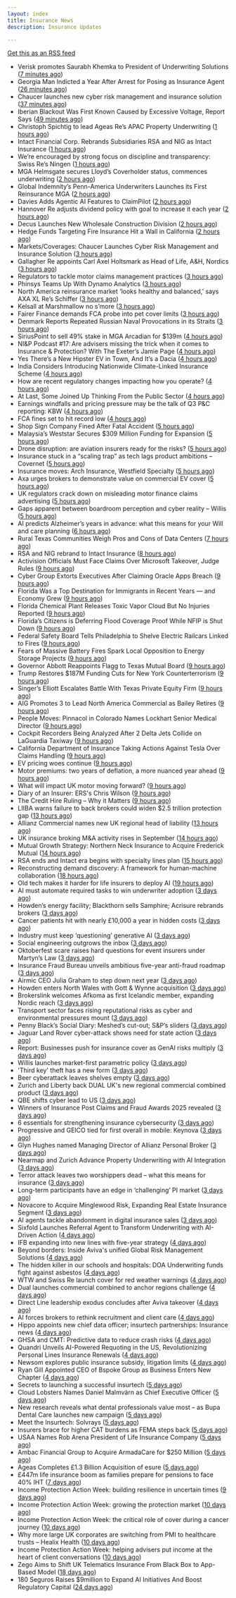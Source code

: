 ```yaml
---
layout: index
title: Insurance News
description: Insurance Updates

---
```


[Get this as an RSS feed](/insurance.rss)

<!-- news_marker starts -->
- Verisk promotes Saurabh Khemka to President of Underwriting Solutions ([7 minutes ago](https://www.reinsurancene.ws/verisk-promotes-saurabh-khemka-to-president-of-underwriting-solutions/))
- Georgia Man Indicted a Year After Arrest for Posing as Insurance Agent ([26 minutes ago](https://www.insurancejournal.com/news/southeast/2025/10/06/842771.htm))
- Chaucer launches new cyber risk management and insurance solution ([37 minutes ago](https://www.reinsurancene.ws/chaucer-launches-new-cyber-risk-management-and-insurance-solution/))
- Iberian Blackout Was First Known Caused by Excessive Voltage, Report Says ([49 minutes ago](https://www.insurancejournal.com/news/international/2025/10/06/842766.htm))
- Christoph Spichtig to lead Ageas Re’s APAC Property Underwriting ([1 hours ago](https://www.reinsurancene.ws/christoph-spichtig-to-lead-ageas-res-apac-property-underwriting/))
- Intact Financial Corp. Rebrands Subsidiaries RSA and NIG as Intact Insurance ([1 hours ago](https://www.insurancejournal.com/news/international/2025/10/06/842763.htm))
- We’re encouraged by strong focus on discipline and transparency: Swiss Re’s Ningen ([1 hours ago](https://www.reinsurancene.ws/were-encouraged-by-strong-focus-on-discipline-and-transparency-swiss-res-ningen/))
- MGA Helmsgate secures Lloyd’s Coverholder status, commences underwriting ([2 hours ago](https://www.reinsurancene.ws/mga-helmsgate-secures-lloyds-coverholder-status-commences-underwriting/))
- Global Indemnity’s Penn-America Underwriters Launches its First Reinsurance MGA ([2 hours ago](https://www.insurancejournal.com/news/international/2025/10/06/842756.htm))
- Davies Adds Agentic AI Features to ClaimPilot ([2 hours ago](https://insurance-edge.net/2025/10/06/davies-adds-agentic-ai-features-to-claimpilot/))
- Hannover Re adjusts dividend policy with goal to increase it each year ([2 hours ago](https://www.reinsurancene.ws/hannover-re-adjusts-dividend-policy-with-goal-to-increase-it-each-year/))
- Decus Launches New Wholesale Construction Division ([2 hours ago](https://insurance-edge.net/2025/10/06/decus-launches-new-wholesale-construction-division/))
- Hedge Funds Targeting Fire Insurance Hit a Wall in California ([2 hours ago](https://www.insurancejournal.com/news/national/2025/10/06/842750.htm))
- Markets/Coverages: Chaucer Launches Cyber Risk Management and Insurance Solution ([3 hours ago](https://www.insurancejournal.com/news/international/2025/10/06/842728.htm))
- Gallagher Re appoints Carl Axel Holtsmark as Head of Life, A&H, Nordics ([3 hours ago](https://www.reinsurancene.ws/gallagher-re-appoints-carl-axel-holtsmark-as-head-of-life-ah-nordics/))
- Regulators to tackle motor claims management practices ([3 hours ago](https://www.postonline.co.uk/news/7959177/regulators-to-tackle-motor-claims-management-practices))
- Phinsys Teams Up With Dynamo Analytics ([3 hours ago](https://insurance-edge.net/2025/10/06/phinsys-teams-up-with-dynamo-analytics/))
- North America reinsurance market ‘looks healthy and balanced,’ says AXA XL Re’s Schiffer ([3 hours ago](https://www.reinsurancene.ws/north-america-reinsurance-market-looks-healthy-and-balanced-says-axa-xl-res-schiffer/))
- Kelsall at Marshmallow no s’more ([3 hours ago](https://www.postonline.co.uk/news/7959173/kelsall-at-marshmallow-no-s%E2%80%99more))
- Fairer Finance demands FCA probe into pet cover limits ([3 hours ago](https://www.postonline.co.uk/news/7959176/fairer-finance-demands-fca-probe-into-pet-cover-limits))
- Denmark Reports Repeated Russian Naval Provocations in its Straits ([3 hours ago](https://www.insurancejournal.com/news/international/2025/10/06/842697.htm))
- SiriusPoint to sell 49% stake in MGA Arcadian for $139m ([4 hours ago](https://www.reinsurancene.ws/siriuspoint-to-sell-49-stake-in-mga-arcadian-for-139m/))
- NI&P Podcast #17: Are advisers missing the trick when it comes to Insurance & Protection? With The Exeter’s Jamie Page ([4 hours ago](https://ifamagazine.com/nip-podcast-17-are-advisers-missing-the-trick-when-it-comes-to-insurance-protection-with-the-exeters-jamie-page/))
- Yes There’s a New Hipster EV in Town, And It’s a Dacia ([4 hours ago](https://insurance-edge.net/2025/10/06/yes-theres-a-new-hipster-ev-in-town-and-its-a-dacia/))
- India Considers Introducing Nationwide Climate-Linked Insurance Scheme ([4 hours ago](https://www.insurancejournal.com/news/international/2025/10/06/842685.htm))
- How are recent regulatory changes impacting how you operate? ([4 hours ago](https://www.insurancebusinessmag.com/uk/tv/how-are-recent-regulatory-changes-impacting-how-you-operate-552024.aspx))
- At Last, Some Joined Up Thinking From the Public Sector ([4 hours ago](https://insurance-edge.net/2025/10/06/at-last-some-joined-up-thinking-from-the-public-sector/))
- Earnings windfalls and pricing pressure may be the talk of Q3 P&C reporting: KBW ([4 hours ago](https://www.reinsurancene.ws/earnings-windfalls-and-pricing-pressure-may-be-the-talk-of-q3-pc-reporting-kbw/))
- FCA fines set to hit record low ([4 hours ago](https://www.postonline.co.uk/regulation/7958086/fca-fines-set-to-hit-record-low))
- Shop Sign Company Fined After Fatal Accident ([5 hours ago](https://insurance-edge.net/2025/10/06/shop-sign-company-fined-after-fatal-accident/))
- Malaysia’s Weststar Secures $309 Million Funding for Expansion ([5 hours ago](https://www.insurancejournal.com/news/international/2025/10/06/842605.htm))
- Drone disruption: are aviation insurers ready for the risks? ([5 hours ago](https://www.insurancebusinessmag.com/uk/news/technology/drone-disruption-are-aviation-insurers-ready-for-the-risks-551921.aspx))
- Insurance stuck in a “scaling trap” as tech lags product ambitions – Covernet ([5 hours ago](https://www.insurancebusinessmag.com/uk/news/technology/insurance-stuck-in-a-scaling-trap-as-tech-lags-product-ambitions--covernet-552012.aspx))
- Insurance moves: Arch Insurance, Westfield Specialty ([5 hours ago](https://www.insurancebusinessmag.com/uk/news/breaking-news/insurance-moves-arch-insurance-westfield-specialty-552010.aspx))
- Axa urges brokers to demonstrate value on commercial EV cover ([5 hours ago](https://www.postonline.co.uk/commercial/7958880/axa-urges-brokers-to-demonstrate-value-on-commercial-ev-cover))
- UK regulators crack down on misleading motor finance claims advertising ([5 hours ago](https://www.insurancebusinessmag.com/uk/news/claims/uk-regulators-crack-down-on-misleading-motor-finance-claims-advertising-552009.aspx))
- Gaps apparent between boardroom perception and cyber reality – Willis ([5 hours ago](https://www.insurancebusinessmag.com/uk/news/cyber/gaps-apparent-between-boardroom-perception-and-cyber-reality--willis-552001.aspx))
- AI predicts Alzheimer’s years in advance: what this means for your Will and care planning ([6 hours ago](https://ifamagazine.com/ai-predicts-alzheimers-years-in-advance-what-this-means-for-your-will-and-care-planning/))
- Rural Texas Communities Weigh Pros and Cons of Data Centers ([7 hours ago](https://www.insurancejournal.com/news/southcentral/2025/10/06/842275.htm))
- RSA and NIG rebrand to Intact Insurance ([8 hours ago](https://www.insurancebusinessmag.com/uk/news/breaking-news/rsa-and-nig-rebrand-to-intact-insurance-551954.aspx))
- Activision Officials Must Face Claims Over Microsoft Takeover, Judge Rules ([9 hours ago](https://www.insurancejournal.com/news/national/2025/10/06/842555.htm))
- Cyber Group Extorts Executives After Claiming Oracle Apps Breach ([9 hours ago](https://www.insurancejournal.com/news/national/2025/10/06/842584.htm))
- Florida Was a Top Destination for Immigrants in Recent Years — and Economy Grew ([9 hours ago](https://www.insurancejournal.com/news/southeast/2025/10/06/842515.htm))
- Florida Chemical Plant Releases Toxic Vapor Cloud But No Injuries Reported ([9 hours ago](https://www.insurancejournal.com/news/southeast/2025/10/06/842571.htm))
- Florida’s Citizens is Deferring Flood Coverage Proof While NFIP is Shut Down ([9 hours ago](https://www.insurancejournal.com/news/southeast/2025/10/06/842576.htm))
- Federal Safety Board Tells Philadelphia to Shelve Electric Railcars Linked to Fires ([9 hours ago](https://www.insurancejournal.com/news/east/2025/10/06/842392.htm))
- Fears of Massive Battery Fires Spark Local Opposition to Energy Storage Projects ([9 hours ago](https://www.insurancejournal.com/news/national/2025/10/06/842596.htm))
- Governor Abbott Reappoints Flagg to Texas Mutual Board ([9 hours ago](https://www.insurancejournal.com/news/southcentral/2025/10/06/842405.htm))
- Trump Restores $187M Funding Cuts for New York Counterterrorism ([9 hours ago](https://www.insurancejournal.com/news/east/2025/10/06/842590.htm))
- Singer’s Elliott Escalates Battle With Texas Private Equity Firm ([9 hours ago](https://www.insurancejournal.com/news/southcentral/2025/10/06/842408.htm))
- AIG Promotes 3 to Lead North America Commercial as Bailey Retires ([9 hours ago](https://www.insurancejournal.com/news/national/2025/10/06/842552.htm))
- People Moves: Pinnacol in Colorado Names Lockhart Senior Medical Director ([9 hours ago](https://www.insurancejournal.com/news/west/2025/10/06/841312.htm))
- Cockpit Recorders Being Analyzed After 2 Delta Jets Collide on LaGuardia Taxiway ([9 hours ago](https://www.insurancejournal.com/news/east/2025/10/06/842593.htm))
- California Department of Insurance Taking Actions Against Tesla Over Claims Handling ([9 hours ago](https://www.insurancejournal.com/news/west/2025/10/06/842549.htm))
- EV pricing woes continue ([9 hours ago](https://www.postonline.co.uk/regulation/7958938/ev-pricing-woes-continue))
- Motor premiums: two years of deflation, a more nuanced year ahead ([9 hours ago](https://www.postonline.co.uk/personal/7959031/motor-premiums-two-years-of-deflation-a-more-nuanced-year-ahead))
- What will impact UK motor moving forward? ([9 hours ago](https://www.postonline.co.uk/personal/7959030/what-will-impact-uk-motor-moving-forward))
- Diary of an Insurer: ERS's Chris Wilson ([9 hours ago](https://www.postonline.co.uk/personal/7958859/diary-of-an-insurer-erss-chris-wilson))
- The Credit Hire Ruling – Why it Matters ([9 hours ago](https://www.postonline.co.uk/regulation/7958318/the-credit-hire-ruling-%E2%80%93-why-it-matters))
- LIIBA warns failure to back brokers could widen $2.5 trillion protection gap ([13 hours ago](https://www.insurancebusinessmag.com/uk/news/technology/liiba-warns-failure-to-back-brokers-could-widen-2-5-trillion-protection-gap-551957.aspx))
- Allianz Commercial names new UK regional head of liability ([13 hours ago](https://www.insurancebusinessmag.com/uk/news/breaking-news/allianz-commercial-names-new-uk-regional-head-of-liability-551955.aspx))
- UK insurance broking M&A activity rises in September ([14 hours ago](https://www.insurancebusinessmag.com/uk/news/mergers-acquisitions/uk-insurance-broking-manda-activity-rises-in-september-551953.aspx))
- Mutual Growth Strategy: Northern Neck Insurance to Acquire Frederick Mutual ([14 hours ago](https://www.insurancejournal.com/magazines/mag-features/2025/10/06/842449.htm))
- RSA ends and Intact era begins with specialty lines plan ([15 hours ago](https://www.postonline.co.uk/commercial/7959168/rsa-ends-and-intact-era-begins-with-specialty-lines-plan))
- Reconstructing demand discovery: A framework for human-machine collaboration ([18 hours ago](https://www.dig-in.com/opinion/reconstructing-demand-discovery))
- Old tech makes it harder for life insurers to deploy AI ([19 hours ago](https://www.dig-in.com/news/old-tech-makes-it-harder-for-life-insurers-to-deploy-ai))
- AI must automate required tasks to win underwriter adoption ([3 days ago](https://www.postonline.co.uk/technology/7959172/ai-must-automate-required-tasks-to-win-underwriter-adoption))
- Howden’s energy facility; Blackthorn sells Samphire; Acrisure rebrands brokers ([3 days ago](https://www.postonline.co.uk/news/7959167/howden%E2%80%99s-energy-facility-blackthorn-sells-samphire-acrisure-rebrands-brokers))
- Cancer patients hit with nearly £10,000 a year in hidden costs ([3 days ago](https://ifamagazine.com/cancer-patients-hit-with-nearly-10000-a-year-in-hidden-costs/))
- Industry must keep ‘questioning’ generative AI ([3 days ago](https://www.postonline.co.uk/news/7959165/industry-must-keep-%E2%80%98questioning%E2%80%99-generative-ai))
- Social engineering outgrows the inbox ([3 days ago](https://www.insurancebusinessmag.com/uk/news/cyber/social-engineering-outgrows-the-inbox-551287.aspx))
- Oktoberfest scare raises hard questions for event insurers under Martyn’s Law ([3 days ago](https://www.insurancebusinessmag.com/uk/news/breaking-news/oktoberfest-scare-raises-hard-questions-for-event-insurers-under-martyns-law-551876.aspx))
- Insurance Fraud Bureau unveils ambitious five-year anti-fraud roadmap ([3 days ago](https://www.insurancebusinessmag.com/uk/news/breaking-news/insurance-fraud-bureau-unveils-ambitious-fiveyear-antifraud-roadmap-551868.aspx))
- Airmic CEO Julia Graham to step down next year ([3 days ago](https://www.postonline.co.uk/risk-management/7959169/airmic-ceo-julia-graham-to-step-down-next-year))
- Howden enters North Wales with Gott & Wynne acquisition ([3 days ago](https://www.insurancebusinessmag.com/uk/news/mergers-acquisitions/howden-enters-north-wales-with-gott-and-wynne-acquisition-551866.aspx))
- Brokerslink welcomes Afkoma as first Icelandic member, expanding Nordic reach ([3 days ago](https://www.insurancebusinessmag.com/uk/news/breaking-news/brokerslink-welcomes-afkoma-as-first-icelandic-member-expanding-nordic-reach-551859.aspx))
- Transport sector faces rising reputational risks as cyber and environmental pressures mount ([3 days ago](https://www.insurancebusinessmag.com/uk/news/breaking-news/transport-sector-faces-rising-reputational-risks-as-cyber-and-environmental-pressures-mount-551842.aspx))
- Penny Black’s Social Diary: Meshed’s cut-out; S&P’s sliders ([3 days ago](https://www.postonline.co.uk/people/7958967/penny-black%E2%80%99s-social-diary-meshed%E2%80%99s-cut-out-sp%E2%80%99s-sliders))
- Jaguar Land Rover cyber-attack shows need for state action ([3 days ago](https://www.postonline.co.uk/commercial/7959136/jaguar-land-rover-cyber-attack-shows-need-for-state-action))
- Report: Businesses push for insurance cover as GenAI risks multiply ([3 days ago](https://www.insurancebusinessmag.com/uk/news/technology/report-businesses-push-for-insurance-cover-as-genai-risks-multiply-551820.aspx))
- Willis launches market-first parametric policy ([3 days ago](https://www.insurancebusinessmag.com/uk/news/catastrophe/willis-launches-marketfirst-parametric-policy-551819.aspx))
- 'Third key' theft has a new form ([3 days ago](https://www.insurancebusinessmag.com/uk/news/auto-motor/third-key-theft-has-a-new-form-551818.aspx))
- Beer cyberattack leaves shelves empty ([3 days ago](https://www.insurancebusinessmag.com/uk/news/cyber/beer-cyberattack-leaves-shelves-empty-551817.aspx))
- Zurich and Liberty back DUAL UK's new regional commercial combined product ([3 days ago](https://www.insurancebusinessmag.com/uk/news/breaking-news/zurich-and-liberty-back-dual-uks-new-regional-commercial-combined-product-551812.aspx))
- QBE shifts cyber lead to US ([3 days ago](https://www.insurancebusinessmag.com/uk/news/cyber/qbe-shifts-cyber-lead-to-us-551807.aspx))
- Winners of Insurance Post Claims and Fraud Awards 2025 revealed ([3 days ago](https://www.postonline.co.uk/claims/7959102/winners-of-insurance-post-claims-and-fraud-awards-2025-revealed))
- 6 essentials for strengthening insurance cybersecurity ([3 days ago](https://www.dig-in.com/opinion/6-essentials-for-strengthening-insurance-cybersecurity))
- Progressive and GEICO tied for first overall in mobile: Keynova ([3 days ago](https://www.dig-in.com/news/progressive-geico-tied-for-first-overall-in-mobile-keynova))
- Glyn Hughes named Managing Director of Allianz Personal Broker ([3 days ago](https://www.insurtechinsights.com/glyn-hughes-named-managing-director-of-allianz-personal-broker/))
- Nearmap and Zurich Advance Property Underwriting with AI Integration ([3 days ago](https://www.insurtechinsights.com/nearmap-and-zurich-advance-property-underwriting-with-ai-integration/))
- Terror attack leaves two worshippers dead – what this means for insurance ([3 days ago](https://www.insurancebusinessmag.com/uk/news/breaking-news/terror-attack-leaves-two-worshippers-dead--what-this-means-for-insurance-551771.aspx))
- Long-term participants have an edge in ‘challenging’ PI market ([3 days ago](https://www.postonline.co.uk/commercial/7959162/long-term-participants-have-an-edge-in-%E2%80%98challenging%E2%80%99-pi-market))
- Novacore to Acquire Minglewood Risk, Expanding Real Estate Insurance Segment ([3 days ago](https://www.insurtechinsights.com/novacore-to-acquire-minglewood-risk-expanding-real-estate-insurance-segment/))
- AI agents tackle abandonment in digital insurance sales ([3 days ago](https://www.postonline.co.uk/technology/7959134/ai-agents-tackle-abandonment-in-digital-insurance-sales))
- Sixfold Launches Referral Agent to Transform Underwriting with AI-Driven Action ([4 days ago](https://www.insurtechinsights.com/sixfold-launches-referral-agent-to-transform-underwriting-with-ai-driven-action/))
- IFB expanding into new lines with five-year strategy ([4 days ago](https://www.postonline.co.uk/news/7959109/ifb-to-delve-into-new-lines-with-new-five-year-strategy))
- Beyond borders: Inside Aviva's unified Global Risk Management Solutions ([4 days ago](https://www.insurancebusinessmag.com/uk/news/breaking-news/beyond-borders-inside-avivas-unified-global-risk-management-solutions-550526.aspx))
- The hidden killer in our schools and hospitals: DOA Underwriting funds fight against asbestos ([4 days ago](https://www.insurancebusinessmag.com/uk/news/non-profits/the-hidden-killer-in-our-schools-and-hospitals-doa-underwriting-funds-fight-against-asbestos-551730.aspx))
- WTW and Swiss Re launch cover for red weather warnings ([4 days ago](https://www.postonline.co.uk/commercial/7959161/wtw-and-swiss-re-launch-cover-for-red-weather-warnings))
- Dual launches commercial combined to anchor regions challenge ([4 days ago](https://www.postonline.co.uk/commercial/7959111/dual-launches-commercial-combined-to-anchor-regions-challenge))
- Direct Line leadership exodus concludes after Aviva takeover ([4 days ago](https://www.postonline.co.uk/news/7959157/direct-line-leadership-exodus-concludes-after-aviva-takeover))
- AI forces brokers to rethink recruitment and client care ([4 days ago](https://www.postonline.co.uk/broker/7959153/ai-forces-brokers-to-rethink-recruitment-and-client-care))
- Hippo appoints new chief data officer; insurtech partnerships: Insurance news ([4 days ago](https://www.dig-in.com/news/hippo-appoints-new-chief-data-officer-insurance-news))
- GHSA and CMT: Predictive data to reduce crash risks ([4 days ago](https://www.dig-in.com/news/ghsa-and-cmt-predictive-data-to-reduce-crash-risks))
- Quandri Unveils AI-Powered Requoting in the US, Revolutionizing Personal Lines Insurance Renewals ([4 days ago](https://www.insurtechinsights.com/quandri-unveils-ai-powered-requoting-in-the-us-revolutionizing-personal-lines-insurance-renewals/))
- Newsom explores public insurance subsidy, litigation limits ([4 days ago](https://www.dig-in.com/news/newsom-explores-public-insurance-subsidy-litigation-limits))
- Ryan Gill Appointed CEO of Bspoke Group as Business Enters New Chapter ([4 days ago](https://www.insurtechinsights.com/ryan-gill-appointed-ceo-of-bspoke-group-as-business-enters-new-chapter/))
- Secrets to launching a successful insurtech ([5 days ago](https://www.dig-in.com/podcast/secrets-to-launching-a-successful-insurtech))
- Cloud Lobsters Names Daniel Malmvärn as Chief Executive Officer ([5 days ago](https://www.insurtechinsights.com/cloud-lobsters-names-daniel-malmvarn-as-chief-executive-officer/))
- New research reveals what dental professionals value most – as Bupa Dental Care launches new campaign ([5 days ago](https://ifamagazine.com/new-research-reveals-what-dental-professionals-value-most-as-bupa-dental-care-launches-new-campaign/))
- Meet the Insurtech: Solvrays ([5 days ago](https://www.dig-in.com/news/meet-the-insurtech-solvrays))
- Insurers brace for higher CAT burdens as FEMA steps back ([5 days ago](https://www.dig-in.com/opinion/insurers-brace-for-higher-cat-burdens-as-fema-steps-back))
- USAA Names Rob Arena President of Life Insurance Company ([5 days ago](https://www.insurtechinsights.com/usaa-names-rob-arena-president-of-life-insurance-company/))
- Ambac Financial Group to Acquire ArmadaCare for $250 Million ([5 days ago](https://www.insurtechinsights.com/ambac-financial-group-to-acquire-armadacare-for-250-million/))
- Ageas Completes £1.3 Billion Acquisition of esure ([5 days ago](https://www.insurtechinsights.com/ageas-completes-1-3-billion-acquisition-of-esure/))
- £447m life insurance boom as families prepare for pensions to face 40% IHT ([7 days ago](https://ifamagazine.com/447m-life-insurance-boom-as-families-prepare-for-pensions-to-face-40-iht/))
- Income Protection Action Week: building resilience in uncertain times ([9 days ago](https://ifamagazine.com/income-protection-action-week-building-resilience-in-uncertain-times/))
- Income Protection Action Week: growing the protection market ([10 days ago](https://ifamagazine.com/income-protection-action-week-growing-the-protection-market/))
- Income Protection Action Week: the critical role of cover during a cancer journey ([10 days ago](https://ifamagazine.com/income-protection-action-week-the-critical-role-of-cover-during-a-cancer-journey/))
- Why more large UK corporates are switching from PMI to healthcare trusts – Healix Health ([10 days ago](https://ifamagazine.com/why-more-large-uk-corporates-are-switching-from-pmi-to-healthcare-trusts-healix-health/))
- Income Protection Action Week: helping advisers put income at the heart of client conversations ([10 days ago](https://ifamagazine.com/income-protection-action-week-helping-advisers-put-income-at-the-heart-of-client-conversations/))
- Zego Aims to Shift UK Telematics Insurance From Black Box to App-Based Model ([18 days ago](https://thefintechtimes.com/zego-aims-to-shift-uk-telematics-insurance-from-black-box-to-app-based-model/))
- 180 Seguros Raises $9million to Expand AI Initiatives And Boost Regulatory Capital ([24 days ago](https://thefintechtimes.com/180-seguros-raises-9m-to-expand-ai-initiatives-and-boost-regulatory-capital/))

<!-- news_marker ends -->